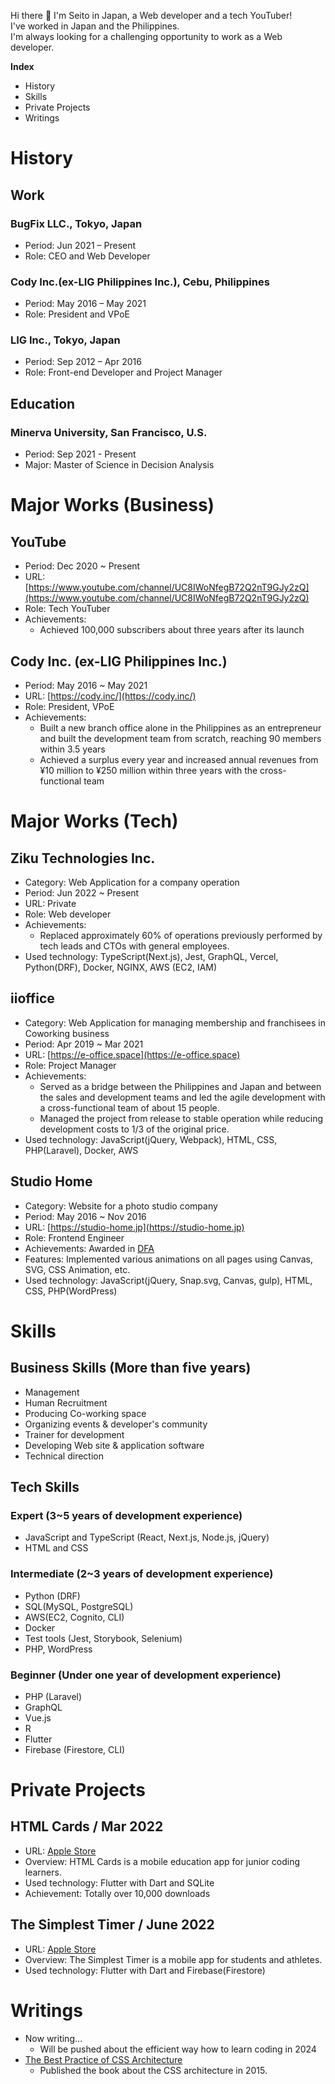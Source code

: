 Hi there 👋
I'm Seito in Japan, a Web developer and a tech YouTuber!  
I've worked in Japan and the Philippines.  
I'm always looking for a challenging opportunity to work as a Web developer.

__Index__
- History
- Skills
- Private Projects
- Writings

# History
## Work
### BugFix LLC., Tokyo, Japan
- Period: Jun 2021 – Present
- Role: CEO and Web Developer

### Cody Inc.(ex-LIG Philippines Inc.), Cebu, Philippines
- Period: May 2016 – May 2021
- Role: President and VPoE

### LIG Inc., Tokyo, Japan
- Period: Sep 2012 – Apr 2016
- Role: Front-end Developer and Project Manager

## Education
### Minerva University, San Francisco, U.S.
- Period: Sep 2021 - Present
- Major: Master of Science in Decision Analysis


# Major Works (Business)

## YouTube
- Period: Dec 2020 ~ Present
- URL: [https://www.youtube.com/channel/UC8IWoNfegB72Q2nT9GJy2zQ](https://www.youtube.com/channel/UC8IWoNfegB72Q2nT9GJy2zQ)
- Role: Tech YouTuber
- Achievements:
  - Achieved 100,000 subscribers about three years after its launch

## Cody Inc. (ex-LIG Philippines Inc.)
- Period: May 2016 ~ May 2021
- URL: [https://cody.inc/](https://cody.inc/)
- Role: President, VPoE
- Achievements:
  - Built a new branch office alone in the Philippines as an entrepreneur and built
the development team from scratch, reaching 90 members within 3.5 years
  - Achieved a surplus every year and increased annual revenues from ¥10 million to ¥250 million within three years with the cross-functional team
 
# Major Works (Tech)

## Ziku Technologies Inc.
- Category: Web Application for a company operation
- Period: Jun 2022 ~ Present
- URL: Private
- Role: Web developer
- Achievements:
  - Replaced approximately 60% of operations previously performed by tech leads and CTOs with general employees.
- Used technology: TypeScript(Next.js), Jest, GraphQL, Vercel, Python(DRF), Docker, NGINX, AWS (EC2, IAM)

## iioffice
- Category: Web Application for managing membership and franchisees in Coworking business
- Period: Apr 2019 ~ Mar 2021
- URL: [https://e-office.space](https://e-office.space)
- Role: Project Manager
- Achievements:
  - Served as a bridge between the Philippines and Japan and between the sales and development teams and led the agile development with a cross-functional team of about 15 people.
  - Managed the project from release to stable operation while reducing development costs to 1/3 of the original price.
- Used technology: JavaScript(jQuery, Webpack), HTML, CSS, PHP(Laravel), Docker, AWS
  
## Studio Home
- Category: Website for a photo studio company
- Period: May 2016 ~ Nov 2016
- URL: [https://studio-home.jp](https://studio-home.jp)
- Role: Frontend Engineer
- Achievements: Awarded in [DFA](https://dfaa.dfaawards.com/en/index/)
- Features: Implemented various animations on all pages using Canvas, SVG, CSS Animation, etc.
- Used technology: JavaScript(jQuery, Snap.svg, Canvas, gulp), HTML, CSS, PHP(WordPress)

# Skills

## Business Skills (More than five years)
- Management
- Human Recruitment
- Producing Co-working space
- Organizing events & developer's community
- Trainer for development
- Developing Web site & application software
- Technical direction

## Tech Skills
### Expert (3~5 years of development experience)
- JavaScript and TypeScript (React, Next.js, Node.js, jQuery)
- HTML and CSS

### Intermediate (2~3 years of development experience)
- Python (DRF)
- SQL(MySQL, PostgreSQL)
- AWS(EC2, Cognito, CLI)
- Docker
- Test tools (Jest, Storybook, Selenium)
- PHP, WordPress

### Beginner (Under one year of development experience)
- PHP (Laravel)
- GraphQL
- Vue.js
- R
- Flutter
- Firebase (Firestore, CLI)

# Private Projects
## HTML Cards / Mar 2022
- URL: [Apple Store](https://apps.apple.com/jp/app/html-cards/id1612679606)
- Overview: HTML Cards is a mobile education app for junior coding learners.
- Used technology: Flutter with Dart and SQLite
- Achievement: Totally over 10,000 downloads

## The Simplest Timer / June 2022
- URL: [Apple Store](https://apps.apple.com/jp/app/the-simplest-timer/id1637279351)
- Overview: The Simplest Timer is a mobile app for students and athletes. 
- Used technology: Flutter with Dart and Firebase(Firestore)

# Writings
- Now writing...
  - Will be pushed about the efficient way how to learn coding in 2024 
- [The Best Practice of CSS Architecture](https://amzn.asia/d/6DXpEzE)
  - Published the book about the CSS architecture in 2015.
